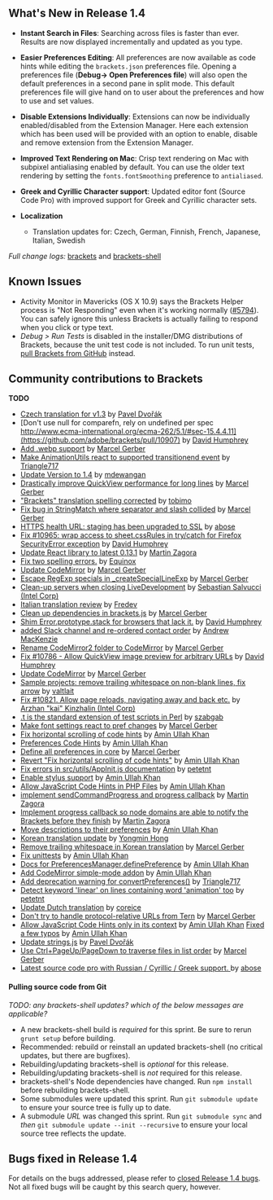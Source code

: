 What's New in Release 1.4
-------------------------
* **Instant Search in Files**: Searching across files is faster than ever. Results are now displayed incrementally and updated as you type.

* **Easier Preferences Editing**: All preferences are now available as code hints while editing the `brackets.json` preferences file. Opening a preferences file (**Debug-> Open Preferences file**) will also open the default preferences in a second pane in split mode. This default preferences file will give hand on to user about the preferences and how to use and set values.

* **Disable Extensions Individually**: Extensions can now be individually enabled/disabled from the Extension Manager. Here each extension which has been used will be provided with an option to enable, disable and remove extension from the Extension Manager. 

* **Improved Text Rendering on Mac**: Crisp text rendering on Mac with subpixel antialiasing enabled by default. You can use the older text rendering by setting the `fonts.fontSmoothing` preference to `antialiased`.

* **Greek and Cyrillic Character support**: Updated editor font (Source Code Pro) with improved support for Greek and Cyrillic character sets.

* **Localization**
   * Translation updates for: Czech, German, Finnish, French, Japanese, Italian, Swedish


_Full change logs:_ [brackets](https://github.com/adobe/brackets/compare/release-1.3...release-1.4#commits_bucket) and [brackets-shell](https://github.com/adobe/brackets-shell/compare/release-1.3...release-1.4#commits_bucket)

Known Issues
------------
* Activity Monitor in Mavericks (OS X 10.9) says the Brackets Helper process is "Not Responding" even when it's working normally ([#5794](https://github.com/adobe/brackets/issues/5794)). You can safely ignore this unless Brackets is actually failing to respond when you click or type text.
* _Debug > Run Tests_ is disabled in the installer/DMG distributions of Brackets, because the unit test code is not included. To run unit tests, [pull Brackets from GitHub](https://github.com/adobe/brackets/wiki/How-to-Hack-on-Brackets#wiki-getcode) instead.


Community contributions to Brackets
-----------------------------------
**TODO**
* [Czech translation for v1.3](https://github.com/adobe/brackets/pull/11022) by [Pavel Dvořák](https://github.com/dvorapa)
* [Don't use null for comparefn, rely on undefined per spec http://www.ecma-international.org/ecma-262/5.1/#sec-15.4.4.11](https://github.com/adobe/brackets/pull/10907) by [David Humphrey](https://github.com/humphd)
* [Add .webp support](https://github.com/adobe/brackets/pull/11015) by [Marcel Gerber](https://github.com/MarcelGerber)
* [Make AnimationUtils react to supported transitionend event](https://github.com/adobe/brackets/pull/9542) by [Triangle717](https://github.com/le717)
* [Update Version to 1.4](https://github.com/adobe/brackets/pull/11053) by [mdewangan](https://github.com/mdewangan)
* [Drastically improve QuickView performance for long lines](https://github.com/adobe/brackets/pull/10882) by [Marcel Gerber](https://github.com/MarcelGerber)
* ["Brackets" translation spelling corrected](https://github.com/adobe/brackets/pull/11042) by [tobimo](https://github.com/tobimo)
* [Fix bug in StringMatch where separator and slash collided](https://github.com/adobe/brackets/pull/10878) by [Marcel Gerber](https://github.com/MarcelGerber)
* [HTTPS health URL: staging has been upgraded to SSL](https://github.com/adobe/brackets/pull/11066) by [abose](https://github.com/abose)
* [Fix #10965: wrap access to sheet.cssRules in try/catch for Firefox SecurityError exception](https://github.com/adobe/brackets/pull/10990) by [David Humphrey](https://github.com/humphd)
* [Update React library to latest 0.13.1](https://github.com/adobe/brackets/pull/10813) by [Martin Zagora](https://github.com/zaggino)
* [Fix two spelling errors.](https://github.com/adobe/brackets/pull/11077) by [Equinox](https://github.com/Equinox)
* [Update CodeMirror](https://github.com/adobe/brackets/pull/11071) by [Marcel Gerber](https://github.com/MarcelGerber)
* [Escape RegExp specials in _createSpecialLineExp](https://github.com/adobe/brackets/pull/11107) by [Marcel Gerber](https://github.com/MarcelGerber)
* [Clean-up servers when closing LiveDevelopment](https://github.com/adobe/brackets/pull/10453) by [Sebastian Salvucci (Intel Corp)](https://github.com/sebaslv)
* [Italian translation review](https://github.com/adobe/brackets/pull/11117) by [Fredev](https://github.com/Fredev)
* [Clean up dependencies in brackets.js](https://github.com/adobe/brackets/pull/10596) by [Marcel Gerber](https://github.com/MarcelGerber)
* [Shim Error.prototype.stack for browsers that lack it.](https://github.com/adobe/brackets/pull/11124) by [David Humphrey](https://github.com/humphd)
* [added Slack channel and re-ordered contact order](https://github.com/adobe/brackets/pull/11148) by [Andrew MacKenzie](https://github.com/mackenza)
* [Rename CodeMirror2 folder to CodeMirror](https://github.com/adobe/brackets/pull/11150) by [Marcel Gerber](https://github.com/MarcelGerber)
* [Fix #10786 - Allow QuickView image preview for arbitrary URLs](https://github.com/adobe/brackets/pull/10788) by [David Humphrey](https://github.com/humphd)
* [Update CodeMirror](https://github.com/adobe/brackets/pull/11167) by [Marcel Gerber](https://github.com/MarcelGerber)
* [Sample projects: remove trailing whitespace on non-blank lines, fix arrow](https://github.com/adobe/brackets/pull/10926) by [valtlait](https://github.com/valtlait)
* [Fix #10821. Allow page reloads, navigating away and back etc.](https://github.com/adobe/brackets/pull/10822) by [Arzhan "kai" Kinzhalin (Intel Corp)](https://github.com/busykai)
* [.t is the standard extension of test scripts in Perl](https://github.com/adobe/brackets/pull/11189) by [szabgab](https://github.com/szabgab)
* [Make font settings react to pref changes](https://github.com/adobe/brackets/pull/11190) by [Marcel Gerber](https://github.com/MarcelGerber)
* [Fix horizontal scrolling of code hints](https://github.com/adobe/brackets/pull/11195) by [Amin Ullah Khan](https://github.com/sprintr)
* [Preferences Code Hints](https://github.com/adobe/brackets/pull/11130) by [Amin Ullah Khan](https://github.com/sprintr)
* [Define all preferences in core](https://github.com/adobe/brackets/pull/11197) by [Marcel Gerber](https://github.com/MarcelGerber)
* [Revert "Fix horizontal scrolling of code hints"](https://github.com/adobe/brackets/pull/11199) by [Amin Ullah Khan](https://github.com/sprintr)
* [Fix errors in src/utils/AppInit.js documentation](https://github.com/adobe/brackets/pull/11225) by [petetnt](https://github.com/petetnt)
* [Enable stylus support](https://github.com/adobe/brackets/pull/11234) by [Amin Ullah Khan](https://github.com/sprintr)
* [Allow JavaScript Code Hints in PHP Files](https://github.com/adobe/brackets/pull/11245) by [Amin Ullah Khan](https://github.com/sprintr)
* [implement sendCommandProgress and progress callback](https://github.com/adobe/brackets-shell/pull/509) by [Martin Zagora](https://github.com/zaggino)
* [Implement progress callback so node domains are able to notify the Brackets before they finish](https://github.com/adobe/brackets/pull/10761) by [Martin Zagora](https://github.com/zaggino)
* [Move descriptions to their preferences](https://github.com/adobe/brackets/pull/11201) by [Amin Ullah Khan](https://github.com/sprintr)
* [Korean translation update](https://github.com/adobe/brackets/pull/11101) by [Yongmin Hong](https://github.com/revi)
* [Remove trailing whitespace in Korean translation](https://github.com/adobe/brackets/pull/11278) by [Marcel Gerber](https://github.com/MarcelGerber)
* [Fix unittests](https://github.com/adobe/brackets/pull/11275) by [Amin Ullah Khan](https://github.com/sprintr)
* [Docs for PreferencesManager.definePreference](https://github.com/adobe/brackets/pull/11262) by [Amin Ullah Khan](https://github.com/sprintr)
* [Add CodeMirror simple-mode addon](https://github.com/adobe/brackets/pull/11280) by [Amin Ullah Khan](https://github.com/sprintr)
* [Add deprecation warning for convertPreferences()](https://github.com/adobe/brackets/pull/11174) by [Triangle717](https://github.com/le717)
* [Detect keyword 'linear' on lines containing word 'animation' too](https://github.com/adobe/brackets/pull/10989) by [petetnt](https://github.com/petetnt)
* [Update Dutch translation](https://github.com/adobe/brackets/pull/11208) by [coreice](https://github.com/coreice)
* [Don't try to handle protocol-relative URLs from Tern](https://github.com/adobe/brackets/pull/10647) by [Marcel Gerber](https://github.com/MarcelGerber)
* [Allow JavaScript Code Hints only in its context](https://github.com/adobe/brackets/pull/11263) by [Amin Ullah Khan](https://github.com/sprintr)   [Fixed a few typos](https://github.com/adobe/brackets/pull/11302) by [Amin Ullah Khan](https://github.com/sprintr)
* [Update strings.js](https://github.com/adobe/brackets/pull/11312) by [Pavel Dvořák](https://github.com/dvorapa)
* [Use Ctrl+PageUp/PageDown to traverse files in list order](https://github.com/adobe/brackets/pull/11223) by [Marcel Gerber](https://github.com/MarcelGerber)
* [Latest source code pro with Russian / Cyrillic / Greek support. ](https://github.com/adobe/brackets/pull/11301) by [abose](https://github.com/abose)

#### Pulling source code from Git
_TODO: any brackets-shell updates? which of the below messages are applicable?_

* A new brackets-shell build is _required_ for this sprint. Be sure to rerun `grunt setup` before building.
* Recommended: rebuild or reinstall an updated brackets-shell (no critical updates, but there are bugfixes).
* Rebuilding/updating brackets-shell is _optional_ for this release.
* Rebuilding/updating brackets-shell is _not_ required for this release.
* brackets-shell's Node dependencies have changed. Run `npm install` before rebuilding brackets-shell.
* Some submodules were updated this sprint. Run `git submodule update` to ensure your source tree is fully up to date.
* A submodule _URL_ was changed this sprint. Run `git submodule sync` and _then_ `git submodule update --init --recursive` to ensure your local source tree reflects the update.


Bugs fixed in Release 1.4
-------------------------
For details on the bugs addressed, please refer to [closed Release 1.4 bugs](https://github.com/adobe/brackets/issues?q=is%3Aclosed+milestone%3A%22Release+1.3%22). Not all fixed bugs will be caught by this search query, however.
